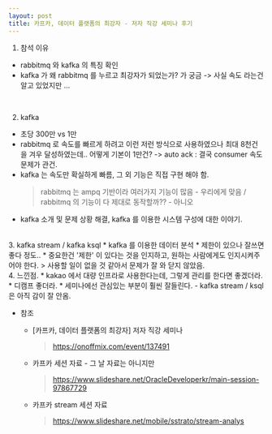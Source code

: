 ```yaml
---
layout: post
title: 카프카, 데이터 플랫폼의 최강자 - 저자 직강 세미나 후기
---
```



1. 참석 이유
  * rabbitmq 와 kafka 의 특징 확인
  * kafka 가 왜 rabbitmq 를 누르고 최강자가 되었는가? 가 궁금 -> 사실 속도 라는건 알고 있었지만 ...
<br/>

2. kafka
  * 초당 300만 vs 1만
  * rabbitmq 로 속도를 빠르게 하려고 이런 저런 방식으로 사용하였으나 최대 8천건을 겨우 달성하였는데.. 어떻게 기본이 1만건? -> auto ack : 결국 consumer 속도 문제가 관건.
  * kafka 는 속도만 확실하게 빠름, 그 외 기능은 직접 구현 해야 함.
    > rabbitmq 는 ampq 기반이라 여러가지 기능이 많음 - 우리에게 맞음 / rabbitmq 의 기능이 다 제대로 동작할까?? - 아니오
  * kafka 소개 및 문제 상황 해결, kafka 를 이용한 시스템 구성에 대한 이야기.   

<br/>    
3. kafka stream / kafka ksql
  * kafka 를 이용한 데이터 분석
  * 제한이 있으나 잘쓰면 좋다 정도..
  * 중요한건 '제한' 이 있다는 것을 인지하고, 원하는 사람에게도 인지시켜주어야 한다.
    > 사용할 일이 없을 것 같아서 문제가 잘 와 닫지 않았음.

<br/>    
4. 느낀점.    
  * kakao 에서 대량 인프라로 사용한다는데, 그렇게 관리를 한다면 좋겠더라.
  * 디캠프 좋더라.
  * 세미나에선 관심있는 부분이 훨씬 잘들린다. - kafka stream / ksql 은 아직 감이 잘 안옴.

<br/>
     
* 참조

   * [카프카, 데이터 플랫폼의 최강자] 저자 직강 세미나
     > <https://onoffmix.com/event/137491>
    
   * 카프카 세션 자료 - 그 날 자료는 아니지만
     > <https://www.slideshare.net/OracleDeveloperkr/main-session-97867729>
     
   * 카프카 stream 세션 자료
     > <https://www.slideshare.net/mobile/sstrato/stream-analys>